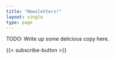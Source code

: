 ```yaml
---
title: "Newsletters!"
layout: single
type: page
---
```


<!-- Purely to avoid the drop-caps, which I could hack around or I could just do this instead because I'm cool and lazy. -->
<p></p>

TODO: Write up some delicious copy here.

{{< subscribe-button >}}
